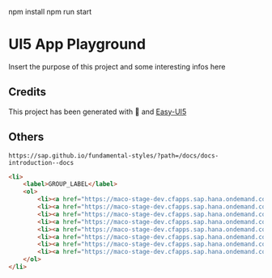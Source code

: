 npm install
npm run start

# UI5 App Playground

Insert the purpose of this project and some interesting infos here

## Credits

This project has been generated with 💙 and [Easy-UI5](https://github.com/SAP/generator-easy-ui5)

## Others

`https://sap.github.io/fundamental-styles/?path=/docs/docs-introduction--docs`

```html
<li>
    <label>GROUP_LABEL</label>
    <ol>
        <li><a href="https://maco-stage-dev.cfapps.sap.hana.ondemand.com/cp.portal/site#SEMANTIC_ACTION" class="myLinks">APP_TITLE</a></li>
        <li><a href="https://maco-stage-dev.cfapps.sap.hana.ondemand.com/cp.portal/site#SEMANTIC_ACTION" class="myLinks">APP_TITLE</a></li>
        <li><a href="https://maco-stage-dev.cfapps.sap.hana.ondemand.com/cp.portal/site#SEMANTIC_ACTION" class="myLinks">APP_TITLE</a></li>
        <li><a href="https://maco-stage-dev.cfapps.sap.hana.ondemand.com/cp.portal/site#SEMANTIC_ACTION" class="myLinks">APP_TITLE</a></li>
        <li><a href="https://maco-stage-dev.cfapps.sap.hana.ondemand.com/cp.portal/site#SEMANTIC_ACTION" class="myLinks">APP_TITLE</a></li>
        <li><a href="https://maco-stage-dev.cfapps.sap.hana.ondemand.com/cp.portal/site#SEMANTIC_ACTION" class="myLinks">APP_TITLE</a></li>
        <li><a href="https://maco-stage-dev.cfapps.sap.hana.ondemand.com/cp.portal/site#SEMANTIC_ACTION" class="myLinks">APP_TITLE</a></li>
        <li><a href="https://maco-stage-dev.cfapps.sap.hana.ondemand.com/cp.portal/site#SEMANTIC_ACTION" class="myLinks">APP_TITLE</a></li>
    </ol>
</li>
```
